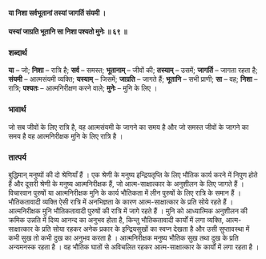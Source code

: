 #### या निशा सर्वभूतानां तस्यां जागर्ति संयमी ।
#### यस्यां जाग्रति भूतानि सा निशा पश्यतो मुनेः ॥ ६९ ॥

### शब्दार्थ

**या** – जो; **निशा** – रात्रि है; **सर्व** – समस्त; **भूतानाम्** – जीवों की; **तस्याम्** – उसमें; **जागर्ति** – जागता रहता है; **संयमी** – आत्मसंयमी व्यक्ति; **यस्याम्** – जिसमें; **जाग्रति** – जागते हैं; **भूतानि** – सभी प्राणी; **सा** – वह; **निशा** – रात्रि; **पश्यतः** – आत्मनिरीक्षण करने वाले; **मुनेः** – मुनि के लिए ।

### भावार्थ

जो सब जीवों के लिए रात्रि है, वह आत्मसंयमी के जागने का समय है और जो समस्त जीवों के जागने का समय है वह आत्मनिरीक्षक मुनि के लिए रात्रि है ।

### तात्पर्य

बुद्धिमान् मनुष्यों की दो श्रेणियाँ हैं । एक श्रेणी के मनुष्य इन्द्रियतृप्ति के लिए भौतिक कार्य करने में निपुण होते हैं और दूसरी श्रेणी के मनुष्य आत्मनिरीक्षक हैं, जो आत्म-साक्षात्कार के अनुशीलन के लिए जागते हैं । विचारवान पुरुषों या आत्मनिरीक्षक मुनि के कार्य भौतिकता में लीन पुरुषों के लिए रात्रि के समान हैं । भौतिकतावादी व्यक्ति ऐसी रात्रि में अनभिज्ञता के कारण आत्म-साक्षात्कार के प्रति सोये रहते हैं । आत्मनिरीक्षक मुनि भौतिकतावादी पुरुषों की रात्रि में जागे रहते हैं । मुनि को आध्यात्मिक अनुशीलन की क्रमिक उन्नति में दिव्य आनन्द का अनुभव होता है, किन्तु भौतिकतावादी कार्यों में लगा व्यक्ति, आत्म-साक्षात्कार के प्रति सोया रहकर अनेक प्रकार के इन्द्रियसुखों का स्वप्न देखता है और उसी सुप्तावस्था में कभी सुख तो कभी दुख का अनुभव करता है । आत्मनिरीक्षक मनुष्य भौतिक सुख तथा दुख के प्रति अन्यमनस्क रहता है । वह भौतिक घातों से अविचलित रहकर आत्म-साक्षात्कार के कार्यों में लगा रहता है ।